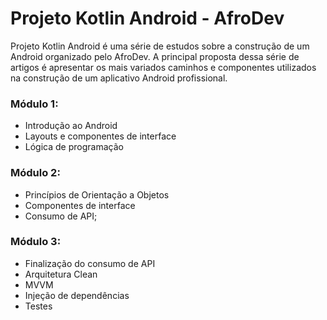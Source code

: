 # Projeto Kotlin Android - AfroDev 
Projeto Kotlin Android é uma série de estudos sobre a construção de um Android organizado pelo AfroDev.
A principal proposta dessa série de artigos é apresentar os mais variados caminhos e 
componentes utilizados na construção de um aplicativo Android profissional.

### Módulo 1:
- Introdução ao Android
- Layouts e componentes de interface
- Lógica de programação

### Módulo 2:
- Princípios de Orientação a Objetos
- Componentes de interface
- Consumo de API;

### Módulo 3:
- Finalização do consumo de API
- Arquitetura Clean
- MVVM
- Injeção de dependências 
- Testes
